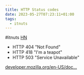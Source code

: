 ```yaml
---
title: HTTP Status codes
date: 2023-05-27T07:23:11+01:00
tags:
  - itnuts
---
```


\#itnuts [HN](https://news.ycombinator.com/item?id=36090344)

* HTTP 404 "Not Found"
* HTTP 418 "I'm a teapot" 
* HTTP 503 "Service Unavailable"

[developer.mozilla.org/en-US/doc...](https://developer.mozilla.org/en-US/docs/Web/HTTP/Status/418)
